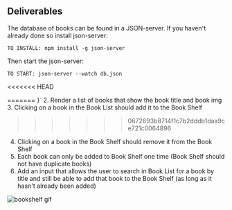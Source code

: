 ## Deliverables

The database of books can be found in a JSON-server. If you haven't already done so install json-server:

`TO INSTALL: npm install -g json-server`

Then start the json-server:

`TO START: json-server --watch db.json`

<<<<<<< HEAD
<!-- 1. Make a GET request to "http://localhost:3005/books". You should get a response that is an array of multiple book objects that look like this:
   {
=======
1. Make a GET request to `http://localhost:3005/books`. You should get a response that is an array of multiple book objects that look like this:
   `{
>>>>>>> 0672693b8714f1c7b2dddb1daa9ce721c0064896
   "id": 1,
   "title": "The Great Gatsby",
   "author": "F. Scott Fitzgerald",
   "img": "https://mppl.org/wp-content/uploads/0-214x300.jpg"
<<<<<<< HEAD
   } -->
<!-- 2. Render a list of books that show the book title and book img -->
<!-- 3. Clicking on a book in the Book List should add it to the Book Shelf -->
=======
   }`
2. Render a list of books that show the book title and book img
3. Clicking on a book in the Book List should add it to the Book Shelf
>>>>>>> 0672693b8714f1c7b2dddb1daa9ce721c0064896
4. Clicking on a book in the Book Shelf should remove it from the Book Shelf
5. Each book can only be added to Book Shelf one time (Book Shelf should not have duplicate books)
6. Add an input that allows the user to search in Book List for a book by title and still be able to add that book to the Book Shelf (as long as it hasn't already been added)

![bookshelf gif](bookshelf.gif)
